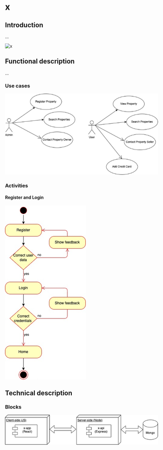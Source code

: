 # x

## Introduction

...

![x](https://i.giphy.com/media/NoiO2hUalxHx6Wli05/giphy.webp)

## Functional description

...

### Use cases

![use cases](./images/use-cases.jpg)

### Activities

#### Register and Login

![register and login](./images/activity-register-login.jpg)

## Technical description

### Blocks

![blocks](./images/blocks.jpg)

